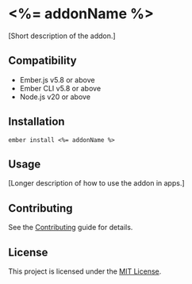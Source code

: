 # <%= addonName %>

[Short description of the addon.]

## Compatibility

- Ember.js v5.8 or above
- Ember CLI v5.8 or above
- Node.js v20 or above

## Installation

```
ember install <%= addonName %>
```

## Usage

[Longer description of how to use the addon in apps.]

## Contributing

See the [Contributing](CONTRIBUTING.md) guide for details.

## License

This project is licensed under the [MIT License](LICENSE.md).
